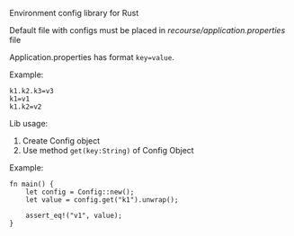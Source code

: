 Environment config library for Rust <p>

Default file with configs must be placed in <i>recourse/application.properties</i> file<p>

Application.properties has format ```key=value```. <p>
Example:

```
k1.k2.k3=v3
k1=v1
k1.k2=v2
```

Lib usage:

1. Create Config object
2. Use method ```get(key:String)``` of Config Object

Example: <p>

```
fn main() {
    let config = Config::new();
    let value = config.get("k1").unwrap();
    
    assert_eq!("v1", value);
}
```


